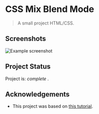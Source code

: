# CSS Mix Blend Mode

> A small project HTML/CSS.


## Screenshots
![Example screenshot](https://github.com/IrinaSpasova/Small-projects-JavaScript/blob/main/CSS%20Mix%20Blend%20Mode/Untitled.png)


## Project Status
Project is:  _complete_ .


## Acknowledgements
- This project was based on [this tutorial](https://www.youtube.com/watch?v=bYGkQ8nnFc4).



